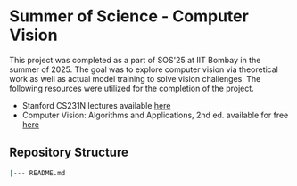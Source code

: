 # Summer of Science - Computer Vision

This project was completed as a part of SOS'25 at IIT Bombay in the summer of 2025. The goal was to explore computer vision via theoretical work as well as actual model training to solve vision challenges. The following resources were utilized for the completion of the project. 

- Stanford CS231N lectures available [here](https://cs231n.stanford.edu/2017/syllabus.html)
- Computer Vision: Algorithms and Applications, 2nd ed. available for free [here](https://szeliski.org/Book/)

## Repository Structure 
```bash
|--- README.md
```
